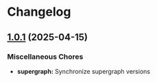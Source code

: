 # Changelog

## [1.0.1](https://github.com/GDYendell/graph-federation/compare/supergraph@v1.0.0...supergraph@v1.0.1) (2025-04-15)


### Miscellaneous Chores

* **supergraph:** Synchronize supergraph versions
